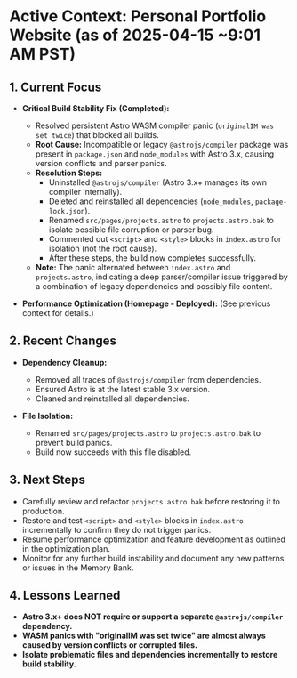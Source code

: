 # Active Context: Personal Portfolio Website (as of 2025-04-15 ~9:01 AM PST)

## 1. Current Focus

* **Critical Build Stability Fix (Completed):**
    * Resolved persistent Astro WASM compiler panic (`originalIM was set twice`) that blocked all builds.
    * **Root Cause:** Incompatible or legacy `@astrojs/compiler` package was present in `package.json` and `node_modules` with Astro 3.x, causing version conflicts and parser panics.
    * **Resolution Steps:**
        * Uninstalled `@astrojs/compiler` (Astro 3.x+ manages its own compiler internally).
        * Deleted and reinstalled all dependencies (`node_modules`, `package-lock.json`).
        * Renamed `src/pages/projects.astro` to `projects.astro.bak` to isolate possible file corruption or parser bug.
        * Commented out `<script>` and `<style>` blocks in `index.astro` for isolation (not the root cause).
        * After these steps, the build now completes successfully.
    * **Note:** The panic alternated between `index.astro` and `projects.astro`, indicating a deep parser/compiler issue triggered by a combination of legacy dependencies and possibly file content.

* **Performance Optimization (Homepage - Deployed):** (See previous context for details.)

## 2. Recent Changes

* **Dependency Cleanup:**
    * Removed all traces of `@astrojs/compiler` from dependencies.
    * Ensured Astro is at the latest stable 3.x version.
    * Cleaned and reinstalled all dependencies.

* **File Isolation:**
    * Renamed `src/pages/projects.astro` to `projects.astro.bak` to prevent build panics.
    * Build now succeeds with this file disabled.

## 3. Next Steps

* Carefully review and refactor `projects.astro.bak` before restoring it to production.
* Restore and test `<script>` and `<style>` blocks in `index.astro` incrementally to confirm they do not trigger panics.
* Resume performance optimization and feature development as outlined in the optimization plan.
* Monitor for any further build instability and document any new patterns or issues in the Memory Bank.

## 4. Lessons Learned

* **Astro 3.x+ does NOT require or support a separate `@astrojs/compiler` dependency.**
* **WASM panics with "originalIM was set twice" are almost always caused by version conflicts or corrupted files.**
* **Isolate problematic files and dependencies incrementally to restore build stability.**